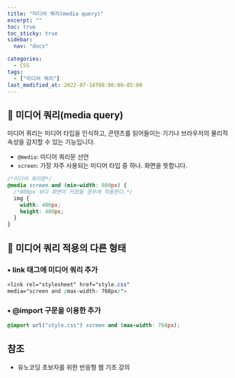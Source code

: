 ```yaml
---
title: "미디어 쿼리(media query)"
excerpt: ""
toc: true
toc_sticky: true
sidebar:
  nav: "docs"

categories:
  - CSS
tags:
  - ["미디어 쿼리"]
last_modified_at: 2022-07-18T08:06:00-05:00
---
```


## 📄 미디어 쿼리(media query)

미디어 쿼리는 미디어 타입을 인식하고, 콘텐츠를 읽어들이는 기기나 브라우저의 물리적 속성을 감지할 수 있는 기능입니다.

- `@media`: 미디어 쿼리문 선언
- `screen`: 가장 자주 사용되는 미디어 타입 중 하나. 화면을 뜻합니다.

```css
/*미디어 쿼리문*/
@media screen and (min-width: 800px) {
  /*800px 보다 화면이 커졌을 경우에 적용한다.*/
  img {
    width: 400px;
    height: 400px;
  }
}
```

## 📄 미디어 쿼리 적용의 다른 형태

### ▪ link 태그에 미디어 쿼리 추가

```css
<link rel="stylesheet" href="style.css"
media="screen and (max-width: 768px)">
```

### ▪ @import 구문을 이용한 추가

```css
@import url("style.css") screen and (max-width: 768px);
```

## 참조

- 유노코딩 초보자를 위한 반응형 웹 기초 강의
